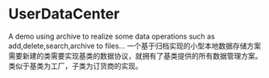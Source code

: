 # UserDataCenter
A demo using archive to realize some data operations such as add,delete,search,archive to files...
一个基于归档实现的小型本地数据存储方案需要新建的类需要实现基类的数据协议，就拥有了基类提供的所有数据管理方案。类似于基类为工厂，子类为订货商的实现。
